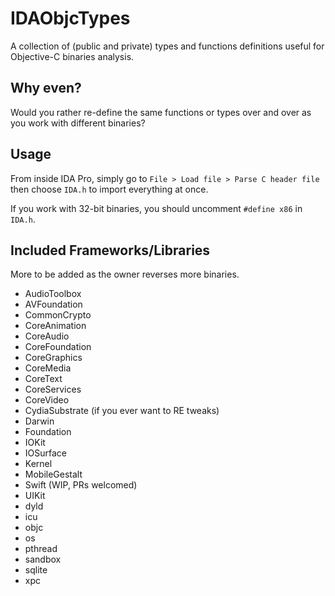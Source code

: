 # IDAObjcTypes
A collection of (public and private) types and functions definitions useful for Objective-C binaries analysis.

## Why even?
Would you rather re-define the same functions or types over and over as you work with different binaries?

## Usage
From inside IDA Pro, simply go to `File > Load file > Parse C header file` then choose `IDA.h` to import everything at once.

If you work with 32-bit binaries, you should uncomment `#define x86` in `IDA.h`.

## Included Frameworks/Libraries
More to be added as the owner reverses more binaries.
- AudioToolbox
- AVFoundation
- CommonCrypto
- CoreAnimation
- CoreAudio
- CoreFoundation
- CoreGraphics
- CoreMedia
- CoreText
- CoreServices
- CoreVideo
- CydiaSubstrate (if you ever want to RE tweaks)
- Darwin
- Foundation
- IOKit
- IOSurface
- Kernel
- MobileGestalt
- Swift (WIP, PRs welcomed)
- UIKit
- dyld
- icu
- objc
- os
- pthread
- sandbox
- sqlite
- xpc